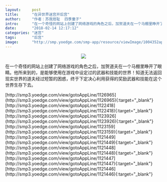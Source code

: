 ```yaml
---
layout:     post
title:      "在异世界迷宫开后宫"
author:     "作者：苏我捨耻  四季童子"
intro:      "在一个奇怪的网站上创建了网络游戏的角色之后，加贺道夫在一个马棚里睁开了眼睛。他所来到的，是能够使用在游戏中设定过的武器和技能的世界！知道无法返回现实世界的道夫经过短暂的困惑，终于下定决心利用获得的奖励武器和技能在这个世界生存下去。"
date:       "2018-02-14 12:17:12"
categories: "迷宫"
tags:       "后宫"
image:      "http://smp.yoedge.com/smp-app/resource/viewImage/1004352appline.png"
---
```

<div style="text-align: center">
<p><img src="http://smp.yoedge.com/smp-app/resource/viewImage/1004352appline.png"/></p>
</div>
<p class="post-meta">
<span>在一个奇怪的网站上创建了网络游戏的角色之后，加贺道夫在一个马棚里睁开了眼睛。他所来到的，是能够使用在游戏中设定过的武器和技能的世界！知道无法返回现实世界的道夫经过短暂的困惑，终于下定决心利用获得的奖励武器和技能在这个世界生存下去。</span>
</p>
[http://smp3.yoedge.com/view/gotoAppLine/1126965](http://smp3.yoedge.com/view/gotoAppLine/1126965){:target="_blank"}
[http://smp3.yoedge.com/view/gotoAppLine/1122418](http://smp3.yoedge.com/view/gotoAppLine/1122418){:target="_blank"}
[http://smp3.yoedge.com/view/gotoAppLine/1123926](http://smp3.yoedge.com/view/gotoAppLine/1123926){:target="_blank"}
[http://smp3.yoedge.com/view/gotoAppLine/1123159](http://smp3.yoedge.com/view/gotoAppLine/1123159){:target="_blank"}
[http://smp3.yoedge.com/view/gotoAppLine/1121449](http://smp3.yoedge.com/view/gotoAppLine/1121449){:target="_blank"}
[http://smp3.yoedge.com/view/gotoAppLine/1121448](http://smp3.yoedge.com/view/gotoAppLine/1121448){:target="_blank"}
[http://smp3.yoedge.com/view/gotoAppLine/1121447](http://smp3.yoedge.com/view/gotoAppLine/1121447){:target="_blank"}
[http://smp3.yoedge.com/view/gotoAppLine/1121446](http://smp3.yoedge.com/view/gotoAppLine/1121446){:target="_blank"}


